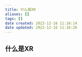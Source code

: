 ```yaml
---
title: 什么是XR
aliases: []
tags: []
date created: 2022-12-16 11:16:14
date updated: 2022-12-16 11:16:26
---
```


## 什么是XR

